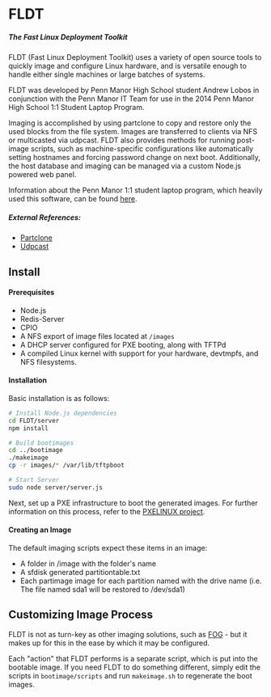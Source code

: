 FLDT
====

##### The Fast Linux Deployment Toolkit

FLDT (Fast Linux Deployment Toolkit) uses a variety of open source tools to
quickly image and configure Linux hardware, and is versatile enough to handle
either single machines or large batches of systems.

FLDT was developed by Penn Manor High School student Andrew Lobos in conjunction
with the Penn Manor IT Team for use in the 2014 Penn Manor High School 1:1
Student Laptop Program.

Imaging is accomplished by using partclone to copy and restore only the used
blocks from the file system. Images are transferred to clients via NFS or
multicasted via udpcast. FLDT also provides methods for running post-image
scripts, such as machine-specific configurations like automatically setting
hostnames and forcing password change on next boot. Additionally, the host
database and imaging can be managed via a custom Node.js powered web panel.

Information about the Penn Manor 1:1 student laptop
program, which heavily used this software, can be found
[here](http://www.pennmanor.net/techblog/?page_id=1561).

##### External References:

- [Partclone](http://partclone.org/)
- [Udpcast](http://www.udpcast.linux.lu)

## Install
#### Prerequisites
* Node.js
* Redis-Server
* CPIO
* A NFS export of image files located at `/images`
* A DHCP server configured for PXE booting, along with TFTPd
* A compiled Linux kernel with support for your hardware, devtmpfs, and NFS filesystems.

#### Installation
Basic installation is as follows:
```bash
# Install Node.js dependencies
cd FLDT/server
npm install

# Build bootimages
cd ../bootimage
./makeimage
cp -r images/* /var/lib/tftpboot

# Start Server
sudo node server/server.js
```

Next, set up a PXE infrastructure to boot the generated images.
For further information on this process, refer to the [PXELINUX project](http://www.syslinux.org/wiki/index.php/PXELINUX).

#### Creating an Image
The default imaging scripts expect these items in an image:
* A folder in /image with the folder's name
* A sfdisk generated partitiontable.txt
* Each partimage image for each partition named with the drive name (i.e. The file named sda1 will be restored to /dev/sda1)

## Customizing Image Process
FLDT is not as turn-key as other imaging solutions, such as [FOG](http://www.fogproject.org/) - but it makes up for this in the ease by which it may be configured.

Each "action" that FLDT performs is a separate script, which is put into the bootable image.
If you need FLDT to do something different, simply edit the scripts in ``bootimage/scripts`` and run ``makeimage.sh`` to regenerate the boot images.
